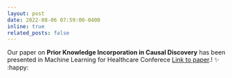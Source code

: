 ```yaml
---
layout: post
date: 2022-08-06 07:59:00-0400
inline: true
related_posts: false
---
```


Our paper on **Prior Knowledge Incorporation in Causal Discovery** has been presented in Machine Learning for Healthcare Conferece [Link to paper](https://doi.org/10.1016/j.artmed.2023.102493).! :sparkles: :happy:
